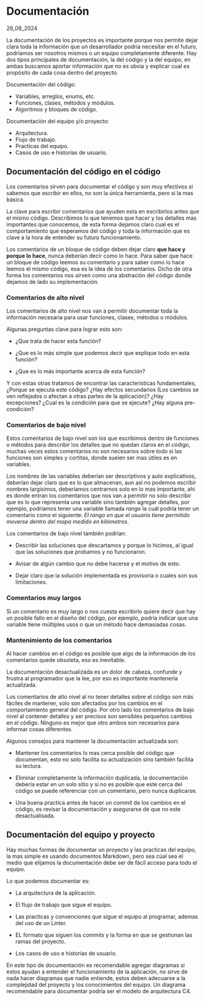 # Documentación
29_08_2024

La documentación de los proyectos es importante porque nos permite dejar clara toda la información que un desarrollador podría necesitar en el futuro, podríamos ser nosotros mismos o un equipo completamente diferente. Hay dos tipos principales de documentación, la del código y la del equipo, en ambas buscamos aportar información que no es obvia y explicar cual es propósito de cada cosa dentro del proyecto.

Documentación del código:

* Variables, arreglos, enums, etc.
* Funciones, clases, métodos y módulos.
* Algoritmos y bloques de código.

Documentación del equipo y/o proyecto:

* Arquitectura.
* Flujo de trabajo.
* Practicas del equipo.
* Casos de uso e historias de usuario.

## Documentación del código en el código

Los comentarios sirven para documentar el código y son muy efectivos si sabemos que escribir en ellos, no son la única herramienta, pero si la mas básica.

La clave para escribir comentarios que ayuden esta en escribirlos antes que el mismo código. Describimos lo que tenemos que hacer y los detalles mas importantes que conocemos, de esta forma dejamos claro cual es el comportamiento que esperamos del código y toda la información que es clave a la hora de entender su futuro funcionamiento. 

Los comentarios de un bloque de código deben dejar claro **que hace y porque lo hace**, nunca deberían decir como lo hace. Para saber que hace un bloque de código leemos su comentario y para saber como lo hace leemos el mismo código, esa es la idea de los comentarios. Dicho de otra forma los comentarios nos sirven como una abstración del código donde dejamos de lado su implementación.

### Comentarios de alto nivel

Los comentarios de alto nivel nos van a permitir documentar toda la información necesaria para usar funciones, clases, métodos o módulos.

Algunas preguntas clave para lograr esto son:

* ¿Que trata de hacer esta función?

* ¿Que es lo más simple que podemos decir que explique todo en esta función?

* ¿Que es lo más importante acerca de esta función?

Y con estas otras tratamos de encontrar las características fundamentales, ¿Porque se ejecuta este código? ¿Hay efectos secundarios (Los cambios se ven reflejados o afectan a otras partes de la aplicación)? ¿Hay excepciones? ¿Cual es la condición para que se ejecute? ¿Hay alguna pre-condición?

### Comentarios de bajo nivel

Estos comentarios de bajo nivel son los que escribimos dentro de funciones o métodos para describir los detalles que no quedan claros en el código, muchas veces estos comentarios no son necesarios sobre todo si las funciones son simples y cortitas, donde suelen ser mas útiles es en variables.

Los nombres de las variables deberían ser descriptivos y auto explicativos, deberían dejar claro que es lo que almacenan, aun asi no podemos escribir nombres largisimos, deberíamos centrarnos solo en lo mas importante, ahi es donde entran los comentarios que nos van a permitir no solo describir que es lo que representa una variable sino también agregar detalles, por ejemplo, podríamos tener una variable llamada *rango* la cuál podría tener un comentario como el siguiente: *El rango en que el usuario tiene permitido moverse dentro del mapa medido en kilómetros*.

Los comentarios de bajo nivel también podrían: 

* Describir las soluciones que descartamos y porque lo hicimos, al igual que las soluciones que probamos y no funcionaron. 

* Avisar de algún cambio que no debe hacerse y el motivo de esto.

* Dejar claro que la solución implementada es provisoria o cuales son sus limitaciones.

### Comentarios muy largos

Si un comentario es muy largo o nos cuesta escribirlo quiere decir que hay un posible fallo en el diseño del código, por ejemplo, podría indicar que una variable tiene múltiples usos o que un método hace demasiadas cosas. 

### Mantenimiento de los comentarios

Al hacer cambios en el código es posible que algo de la información de los comentarios quede obsoleta, eso es inevitable. 

La documentación desactualizada es un dolor de cabeza, confunde y frustra al programador que la lee, por eso es importante mantenerla actualizada.

Los comentarios de alto nivel al no tener detalles sobre el código son más fáciles de mantener, solo son afectados por los cambios en el comportamiento general del código. Por otro lado los comentarios de bajo nivel al contener detalles y ser precisos son sensibles pequeños cambios en el código. Ninguno es mejor que otro ambos son necesarios para informar cosas diferentes.

Algunos consejos para mantener la documentación actualizada son:

* Mantener los comentarios lo mas cerca posible del código que documentan, esto no solo facilita su actualización sino también facilita su lectura.

* Eliminar completamente la información duplicada, la documentación debería estar en un solo sitio y si no es posible que este cerca del código se puede referenciar con un comentario, pero nunca duplicarse.

* Una buena practica antes de hacer un *commit* de los cambios en el código, es revisar la documentación y asegurarse de que no este desactualisada.

## Documentación del equipo y proyecto

Hay muchas formas de documentar un proyecto y las practicas del equipo, la mas simple es usando documentos Markdown, pero sea cúal sea el medio que elijamos la documentación debe ser de fácil acceso para todo el equipo. 

Lo que podemos documentar es:

* La arquitectura de la aplicación.

* El flujo de trabajo que sigue el equipo.

* Las practicas y convenciones que sigue el equipo al programar, ademas del uso de un Linter.

* EL formato que siguen los *commits* y la forma en que se gestionan las ramas del proyecto.

* Los casos de uso e historias de usuario.

En este tipo de documentación es recomendable agregar diagramas si estos ayudan a entender el funcionamiento de la aplicación, no sirve de nada hacer diagramas que nadie entiende, estos deben adecuarse a la complejidad del proyecto y los conocimientos del equipo. Un diagrama recomendable para documentar podría ser el modelo de arquitectura C4.

